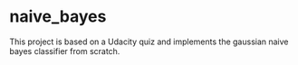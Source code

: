 # naive_bayes

This project is based on a Udacity quiz and implements the gaussian naive bayes classifier from scratch.
